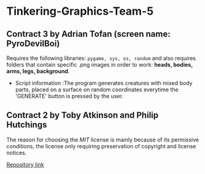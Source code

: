 # Tinkering-Graphics-Team-5


## Contract 3 by Adrian Tofan (screen name: PyroDevilBoi)
Requires the following libraries: ``` pygame, sys, os, random ```
and also requires folders that contain specific .png images in order to work: **heads, bodies, arms, legs, background**.
* Script information :The program generates creatures with mixed body parts, placed on a surface on random coordinates everytime the 'GENERATE' button is pressed by the user.

## Contract 2 by Toby Atkinson and Philip Hutchings




The reason for choosing the *MIT* license is mainly because of its permissive conditions, the license only requiring preservation
of copyright and license notices.

[Repository link](https://github.com/PyroDevilBoi/Tinkering-Graphics-Team-5/)

